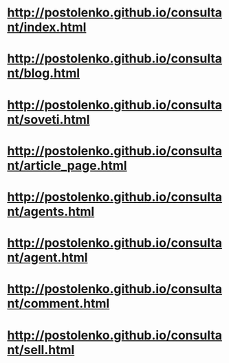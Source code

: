 # http://postolenko.github.io/consultant/index.html
# http://postolenko.github.io/consultant/blog.html
# http://postolenko.github.io/consultant/soveti.html
# http://postolenko.github.io/consultant/article_page.html
# http://postolenko.github.io/consultant/agents.html
# http://postolenko.github.io/consultant/agent.html
# http://postolenko.github.io/consultant/comment.html
# http://postolenko.github.io/consultant/sell.html
